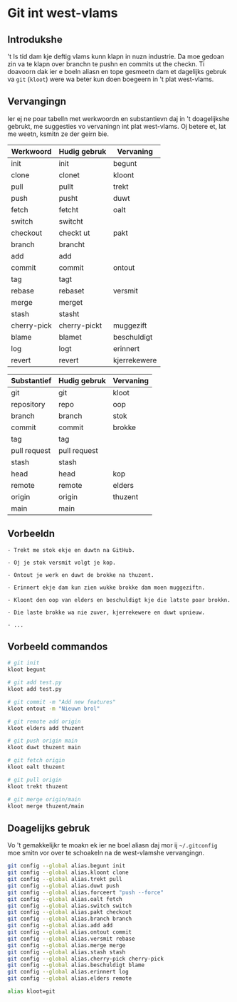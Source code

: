 # Git int west-vlams

## Introdukshe

't Is tid dam kje deftig vlams kunn klapn in nuzn industrie. Da moe gedoan zin
va te klapn over branchn te pushn en commits ut the checkn. Ti doavoorn dak ier 
e boeln aliasn en tope gesmeetn dam et dagelijks gebruk va `git` (`kloot`) were 
wa beter kun doen boegeern in 't plat west-vlams.


## Vervangingn

Ier ej ne poar tabelln met werkwoordn en substantievn daj in 't doagelijkshe
gebrukt, me suggesties vo vervaningn int plat west-vlams. Oj betere et, lat me
weetn, ksmitn ze der geirn bie.

| Werkwoord   | Hudig gebruk   | Vervaning     |
|-------------|----------------|---------------|
| init        | init           | begunt        |
| clone       | clonet         | kloont        |
| pull        | pullt          | trekt         |
| push        | pusht          | duwt          |
| fetch       | fetcht         | oalt          |
| switch      | switcht        |               |
| checkout    | checkt ut      | pakt          |
| branch      | brancht        |               |
| add         | add            |               |
| commit      | commit         | ontout        |
| tag         | tagt           |               |
| rebase      | rebaset        | versmit       |
| merge       | merget         |               |
| stash       | stasht         |               |
| cherry-pick | cherry-pickt   | muggezift     |
| blame       | blamet         | beschuldigt   |
| log	      | logt           | erinnert      |
| revert      | revert         | kjerrekewere  |

| Substantief  | Hudig gebruk   | Vervaning    |
|--------------|----------------|--------------|
| git          | git            | kloot        |
| repository   | repo           | oop          |
| branch       | branch         | stok         |
| commit       | commit         | brokke       |
| tag          | tag            |              |
| pull request | pull request   |              |
| stash        | stash          |              |
| head         | head           | kop          |
| remote       | remote         | elders       |
| origin       | origin         | thuzent      |
| main         | main           |              |


## Vorbeeldn

    - Trekt me stok ekje en duwtn na GitHub.

    - Oj je stok versmit volgt je kop.

    - Ontout je werk en duwt de brokke na thuzent.

    - Erinnert ekje dam kun zien wukke brokke dam moen muggeziftn.

    - Kloont den oop van elders en beschuldigt kje die latste poar brokkn.

    - Die laste brokke wa nie zuver, kjerrekewere en duwt upnieuw.

    - ...


## Vorbeeld commandos

```bash
# git init
kloot begunt

# git add test.py
kloot add test.py

# git commit -m "Add new features"
kloot ontout -m "Nieuwn brol"

# git remote add origin
kloot elders add thuzent

# git push origin main
kloot duwt thuzent main

# git fetch origin
kloot oalt thuzent

# git pull origin
kloot trekt thuzent

# git merge origin/main
kloot merge thuzent/main
```


## Doagelijks gebruk

Vo 't gemakkelijkr te moakn ek ier ne boel aliasn daj mor ij `~/.gitconfig` moe
smitn vor over te schoakeln na de west-vlamshe vervangingn.

```bash
git config --global alias.begunt init
git config --global alias.kloont clone
git config --global alias.trekt pull
git config --global alias.duwt push
git config --global alias.forceert "push --force"
git config --global alias.oalt fetch
git config --global alias.switch switch
git config --global alias.pakt checkout
git config --global alias.branch branch
git config --global alias.add add
git config --global alias.ontout commit
git config --global alias.versmit rebase
git config --global alias.merge merge
git config --global alias.stash stash
git config --global alias.cherry-pick cherry-pick
git config --global alias.beschuldigt blame
git config --global alias.erinnert log
git config --global alias.elders remote

alias kloot=git
```
